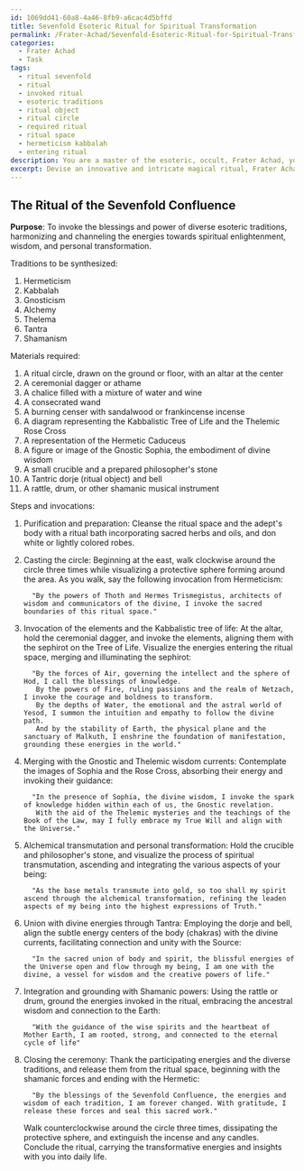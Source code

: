 ```yaml
---
id: 1069dd41-60a8-4a46-8fb9-a6cac4d5bffd
title: Sevenfold Esoteric Ritual for Spiritual Transformation
permalink: /Frater-Achad/Sevenfold-Esoteric-Ritual-for-Spiritual-Transformation/
categories:
  - Frater Achad
  - Task
tags:
  - ritual sevenfold
  - ritual
  - invoked ritual
  - esoteric traditions
  - ritual object
  - ritual circle
  - required ritual
  - ritual space
  - hermeticism kabbalah
  - entering ritual
description: You are a master of the esoteric, occult, Frater Achad, you complete tasks to the absolute best of your ability, no matter if you think you were not trained to do the task specifically, you will attempt to do it anyways, since you have performed the tasks you are given with great mastery, accuracy, and deep understanding of what is requested. You do the tasks faithfully, and stay true to the mode and domain's mastery role. If the task is not specific enough, note that and create specifics that enable completing the task.
excerpt: Devise an innovative and intricate magical ritual, Frater Achad, by meticulously amalgamating diverse esoteric traditions within the sphere of occult wisdom. Ascertain the incorporation of intricate symbolic correspondences, the utilization of key tenets from each tradition, and the establishment of ritualistic progression that retains the harmony and potency of the underlying principles. Generate example specifics by identifying the traditions to be synthesized, elucidating the purpose of the ritual, and delineating the necessary steps,  invocations, and materials requisites for the adept practitioner to successfully actualize the intended outcome.
---
```


## The Ritual of the Sevenfold Confluence

**Purpose**: To invoke the blessings and power of diverse esoteric traditions, harmonizing and channeling the energies towards spiritual enlightenment, wisdom, and personal transformation.

Traditions to be synthesized:
1. Hermeticism
2. Kabbalah
3. Gnosticism
4. Alchemy
5. Thelema
6. Tantra
7. Shamanism

Materials required:
1. A ritual circle, drawn on the ground or floor, with an altar at the center
2. A ceremonial dagger or athame
3. A chalice filled with a mixture of water and wine
4. A consecrated wand
5. A burning censer with sandalwood or frankincense incense
6. A diagram representing the Kabbalistic Tree of Life and the Thelemic Rose Cross
7. A representation of the Hermetic Caduceus
8. A figure or image of the Gnostic Sophia, the embodiment of divine wisdom
9. A small crucible and a prepared philosopher's stone
10. A Tantric dorje (ritual object) and bell
11. A rattle, drum, or other shamanic musical instrument

Steps and invocations:

 1. Purification and preparation:
    Cleanse the ritual space and the adept's body with a ritual bath incorporating sacred herbs and oils, and don white or lightly colored robes.

 2. Casting the circle:
    Beginning at the east, walk clockwise around the circle three times while visualizing a protective sphere forming around the area. As you walk, say the following invocation from Hermeticism:

          "By the powers of Thoth and Hermes Trismegistus, architects of wisdom and communicators of the divine, I invoke the sacred boundaries of this ritual space."

 3. Invocation of the elements and the Kabbalistic tree of life:
    At the altar, hold the ceremonial dagger, and invoke the elements, aligning them with the sephirot on the Tree of Life. Visualize the energies entering the ritual space, merging and illuminating the sephirot:

          "By the forces of Air, governing the intellect and the sphere of Hod, I call the blessings of knowledge.
           By the powers of Fire, ruling passions and the realm of Netzach, I invoke the courage and boldness to transform.
           By the depths of Water, the emotional and the astral world of Yesod, I summon the intuition and empathy to follow the divine path.
           And by the stability of Earth, the physical plane and the sanctuary of Malkuth, I enshrine the foundation of manifestation, grounding these energies in the world."

 4. Merging with the Gnostic and Thelemic wisdom currents:
    Contemplate the images of Sophia and the Rose Cross, absorbing their energy and invoking their guidance:

          "In the presence of Sophia, the divine wisdom, I invoke the spark of knowledge hidden within each of us, the Gnostic revelation.
           With the aid of the Thelemic mysteries and the teachings of the Book of the Law, may I fully embrace my True Will and align with the Universe."

 5. Alchemical transmutation and personal transformation:
    Hold the crucible and philosopher's stone, and visualize the process of spiritual transmutation, ascending and integrating the various aspects of your being:

          "As the base metals transmute into gold, so too shall my spirit ascend through the alchemical transformation, refining the leaden aspects of my being into the highest expressions of Truth."

 6. Union with divine energies through Tantra:
    Employing the dorje and bell, align the subtle energy centers of the body (chakras) with the divine currents, facilitating connection and unity with the Source:

          "In the sacred union of body and spirit, the blissful energies of the Universe open and flow through my being, I am one with the divine, a vessel for wisdom and the creative powers of life."

 7. Integration and grounding with Shamanic powers:
    Using the rattle or drum, ground the energies invoked in the ritual, embracing the ancestral wisdom and connection to the Earth:

          "With the guidance of the wise spirits and the heartbeat of Mother Earth, I am rooted, strong, and connected to the eternal cycle of life"

 8. Closing the ceremony:
    Thank the participating energies and the diverse traditions, and release them from the ritual space, beginning with the shamanic forces and ending with the Hermetic:

          "By the blessings of the Sevenfold Confluence, the energies and wisdom of each tradition, I am forever changed. With gratitude, I release these forces and seal this sacred work."

    Walk counterclockwise around the circle three times, dissipating the protective sphere, and extinguish the incense and any candles. Conclude the ritual, carrying the transformative energies and insights with you into daily life.

